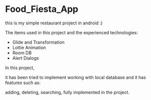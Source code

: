# Food_Fiesta_App
this is my simple restaurant project in android :)

The items used in this project and the experienced technologies:

* Glide and Transformation
* Lottie Animation
* Room DB
* Alert Dialogs

In this project,

it has been tried to implement working with local database and it has features such as:

adding, deleting, searching, fully implemented in the project.
